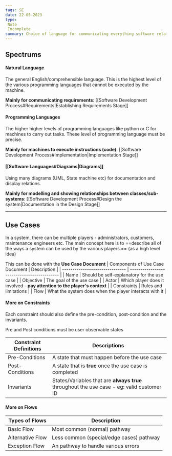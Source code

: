 ```yaml
---
tags: SE
date: 22-05-2023
type: 
 Note
 Incomplete
summary: Choice of language for communicating everything software related.
---
```


## Spectrums

#### Natural Language

The general English/comprehensible language. This is the highest level of the various programming languages that cannot be executed by the machine. 

**Mainly for communicating requirements**: [[Software Development Process#Requirements|Establishing Requirements Stage]]

#### Programming Languages

The higher higher levels of programming languages like python or C for machines to carry out tasks. These level of programming language must be precise.

**Mainly for machines to execute instructions (code)**: [[Software Development Process#Implementation|Implementation Stage]]


#### [[Software Languages#Diagrams|Diagrams]]

Using many diagrams (UML, State machine etc) for documentation and display relations.

**Mainly for modelling and showing relationships between classes/sub-systems**: [[Software Development Process#Design the system|Documentation in the Design Stage]]

---

## Use Cases

In a system, there can be multiple players - administrators, customers, maintenance engineers etc. The main concept here is to ==describe all of the ways a system can be used by the various players.== (as a high level idea)

This can be done with the **Use Case Document**
| Components of Use Case Document | Description                                 |
| ------------------------------- | ------------------------------------------- |
| Name                            | Should be self-explanatory for the use case |
| Objective                       | The goal of the use case                    |
| Actor                           | Which player does it involved - **pay attention to the player's context**              |
| Constraints                     | Rules and limitations                       |
| Flow                                | What the system does when the player interacts with it                                             |

#### More on Constraints

Each constraint should also define the pre-condition, post-condition and the invariants. 

Pre and Post conditions must be user observable states

| Constraint Definitions | Descriptions                                                |
| ---------------------- | ----------------------------------------------------------- |
| Pre-Conditions         | A state that must happen before the use case   |
| Post-Conditions        | A state that is **true** once the use case is completed |
| Invariants                       | States/Variables that are **always true** throughout the use case - eg: valid customer ID                                                          |

#### More on Flows
| Types of Flows   | Description                         |
| ---------------- | ----------------------------------- |
| Basic Flow       | Most common (normal) pathway        |
| Alternative Flow | Less common (special/edge cases) pathway |
| Exception Flow                 |     An pathway to handle various errors                                 |



